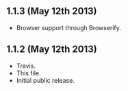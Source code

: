 ## 1.1.3 (May 12th 2013)
- Browser support through Browserify.

## 1.1.2 (May 12th 2013)
- Travis.
- This file.
- Initial public release.